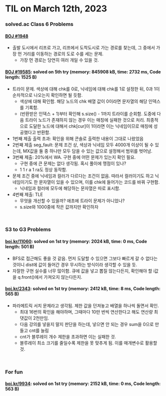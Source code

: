 # **TIL on March 12th, 2023**
### solved.ac Class 6 Problems
#### [BOJ #1948](../../../Problem%20Solving/boj/solvedac/1948-03-12-2023.cpp)
* 출발 도시에서 리프로 가고, 리프에서 도착도시로 가는 경로를 찾는데, 그 중에서 가장 먼 거리를 이동하는 경로의 도로 수를 세는 문제.
  - 가장 먼 경로는 당연히 여러 개일 수 있을 것. 

#### [BOJ #19585](../../../Problem%20Solving/boj/solvedac/19585-03-10-2023.cpp): solved on 5th try (memory: 845908 kB, time: 2732 ms, Code length: 1525 B)
* 트라이 문제. 색상에 대해 chk를 0로, 닉네임에 대해 chk를 1로 설정한 뒤, 0과 1이 순차적으로 나오는지 확인하면 될 듯함.
  - 색상에 대해 확인함. 해당 노드의 chk 배열 값이 0이라면 문자열의 해당 인덱스를 기록함.
  - (반환받은 인덱스 + 1)부터 확인해 s.size() - 1까지 트라이를 순회함. 도중에 다음 트라이 노드가 존재하지 않는 경우 이는 매칭에 실패한 것으로 처리. 최종적으로 도달한 노드에 대해서 chk[cur]이 1이라면 이는 닉네임이므로 매칭에 성공했다고 반환함.
* 1번째 제출 출력 초과: 확인을 위해 콘솔로 출력한 내용이 그대로 나왔었음
* 2번째 제출 seg_fault: 문제 조건 상, 색상과 닉네임 모두 4000개 이상이 될 수 있는데, MX값을 둘 중 하나만 모두 담을 수 있는 값으로 설정해서 범위를 벗어남.
* 3번째 제출: 20%에서 WA. 구현 중에 어떤 문제가 있는지 확인 필요.
  - 구현 중에 큰 문제는 없다 생각됨. 혹시 풀이에 맹점이 있나?
  - 1 1 r a 1 ra도 정상 동작함.
* 문제 조건 중에 닉네임과 컬러가 다르다는 조건이 없음. 따라서 컬러이기도 하고 닉네임이기도 한 문자열이 있을 수 있으며, 이를 chk에 들어가는 코드를 바꿔 구현함.
  - 닉네임과 컬러에 모두에 해당하는 문자열은 따로 표시함.
* 4번째 제출: TLE
  - 무엇을 개선할 수 있을까? 애초에 트라이 문제가 아니었나?
  - s.size와 1000중에 작은 값까지만 확인하자
<br>

### S3 to G3 Problems
#### [boj.kr/11060](../../../Problem%20Solving/boj/random%20defense/11060-03-12-2023.cpp): solved on 1st try (memory: 2024 kB, time: 0 ms, Code length: 501 B)
* BFS로 접근해도 좋을 것 같음. 먼저 도달할 수 있으면 그보다 빠르게 갈 수 없다는 것이니 dist에 값이 들어간 경우 무시하는 방식이라 생각할 수 있을 듯.
* 자잘한 구현 실수를 너무 많이함. 큐에 값을 넣고 뽑질 않는다든지, 확인해야 할 i값을 q.front()에서 가져오지 않는다든지.

#### [boj.kr/2343](../../../Problem%20Solving/boj/random%20defense/2343-03-12-2023.cpp): solved on 1st try (memory: 2412 kB, time: 8 ms, Code length: 565 B)
* 파라메트릭 서치 문제라고 생각됨. 제한 값을 던져놓고 배열을 하나씩 돌면서 확인.
  - 최대 16번의 확인을 해야하며, 그때마다 10만 번씩 연산한다고 해도 연산량 최댓값이 2천만임.
  - 다음 강의를 넣을지 말지 판단을 하는데, 넣으면 안 되는 경우 sum을 0으로 만들고 cnt를 늘림
  - cnt가 블루레이 개수 제한을 초과하면 이는 실패한 것.
  - 블루레이 최소 크기를 줄일수록 제한을 못 맞추게 됨. 이를 매개변수로 활용할 것.
<br>

### For fun
#### [boj.kr/9934](../../../Problem%20Solving/boj/uncategorized/9934-03-12-2023.cpp): solved on 1st try (memory: 2152 kB, time: 0 ms, Code length: 563 B)
<br>